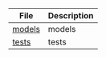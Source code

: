 | File      | Description |
| ----------- | ----------- |
| [models](https://github.com/busisoms/alx-higher_level_programming/blob/master/0x0C-python-almost_a_circle/models) | models |
| [tests](https://github.com/busisoms/alx-higher_level_programming/blob/master/0x0C-python-almost_a_circle/tests) | tests |


